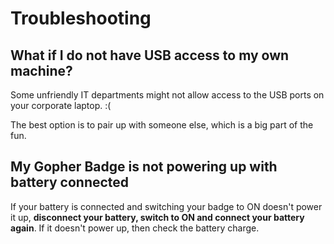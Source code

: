# Troubleshooting

## What if I do not have USB access to my own machine?

Some unfriendly IT departments might not allow access to the USB ports on your corporate laptop. :(

The best option is to pair up with someone else, which is a big part of the fun.

## My Gopher Badge is not powering up with battery connected

If your battery is connected and switching your badge to ON doesn't power it up, **disconnect your battery, switch to ON and connect your battery again**. If it doesn't power up, then check the battery charge.
